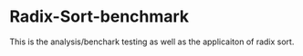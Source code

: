 # Radix-Sort-benchmark
This is the analysis/benchark testing as well as the applicaiton of radix sort.
